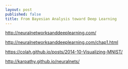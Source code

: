 ```yaml
---
layout: post
published: false
title: From Bayesian Analysis toward Deep Learning
---
```


http://neuralnetworksanddeeplearning.com/

http://neuralnetworksanddeeplearning.com/chap1.html

https://colah.github.io/posts/2014-10-Visualizing-MNIST/

http://karpathy.github.io/neuralnets/
